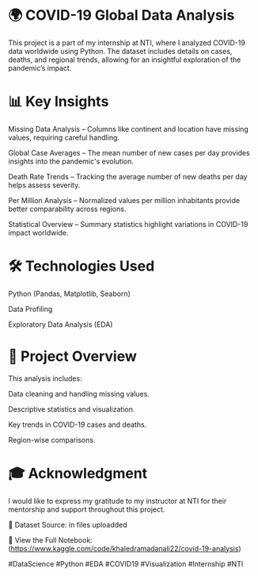 # 🌍 COVID-19 Global Data Analysis
This project is a part of my internship at NTI, where I analyzed COVID-19 data worldwide using Python. The dataset includes details on cases, deaths, and regional trends, allowing for an insightful exploration of the pandemic’s impact.

# 📊 Key Insights

Missing Data Analysis – Columns like continent and location have missing values, requiring careful handling.

Global Case Averages – The mean number of new cases per day provides insights into the pandemic's evolution.

Death Rate Trends – Tracking the average number of new deaths per day helps assess severity.

Per Million Analysis – Normalized values per million inhabitants provide better comparability across regions.

Statistical Overview – Summary statistics highlight variations in COVID-19 impact worldwide.

# 🛠 Technologies Used

Python (Pandas, Matplotlib, Seaborn)

Data Profiling

Exploratory Data Analysis (EDA)

# 📌 Project Overview

This analysis includes:

Data cleaning and handling missing values.

Descriptive statistics and visualization.

Key trends in COVID-19 cases and deaths.

Region-wise comparisons.

# 🎓 Acknowledgment

I would like to express my gratitude to my instructor at NTI for their mentorship and support throughout this project.

📂 Dataset Source: in files uploadded

🔗 View the Full Notebook: (https://www.kaggle.com/code/khaledramadanali22/covid-19-analysis)

#DataScience #Python #EDA #COVID19 #Visualization #Internship #NTI
